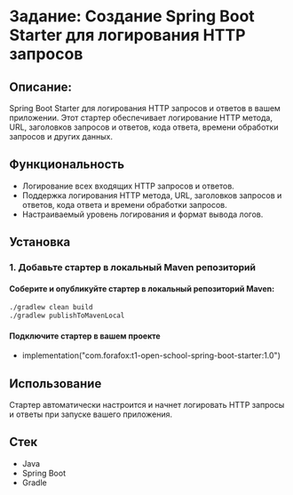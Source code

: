 # Задание: Создание Spring Boot Starter для логирования HTTP запросов

## Описание:

Spring Boot Starter для логирования HTTP запросов и ответов в вашем приложении. Этот стартер обеспечивает логирование HTTP метода,
URL, заголовков запросов и ответов, кода ответа, времени обработки запросов и других данных.

## Функциональность

- Логирование всех входящих HTTP запросов и ответов.
- Поддержка логирования HTTP метода, URL, заголовков запросов и ответов, кода ответа и времени обработки запросов.
- Настраиваемый уровень логирования и формат вывода логов.

## Установка

### 1. Добавьте стартер в локальный Maven репозиторий

#### Соберите и опубликуйте стартер в локальный репозиторий Maven:

```sh
./gradlew clean build
./gradlew publishToMavenLocal
```

#### Подключите стартер в вашем проекте
- implementation("com.forafox:t1-open-school-spring-boot-starter:1.0")

## Использование 

Стартер автоматически настроится и начнет логировать HTTP запросы и ответы при запуске вашего приложения.

## Стек

- Java
- Spring Boot
- Gradle

